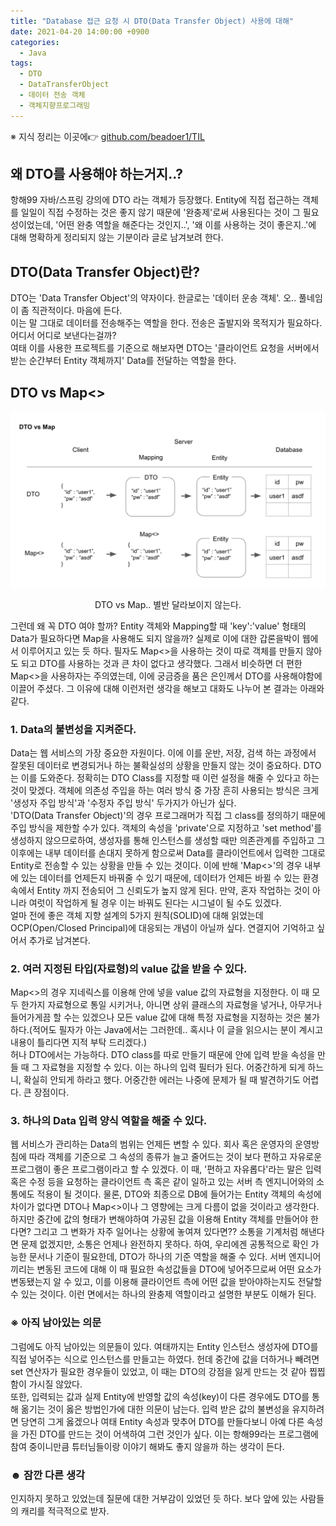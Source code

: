 ```yaml
---
title: "Database 접근 요청 시 DTO(Data Transfer Object) 사용에 대해"
date: 2021-04-20 14:00:00 +0900
categories:
  - Java
tags:
  - DTO
  - DataTransferObject
  - 데이터 전송 객체
  - 객체지향프로그래밍
---
```


※ 지식 정리는 이곳에👉 [github.com/beadoer1/TIL](https://github.com/beadoer1/TIL)  

## 왜 DTO를 사용해야 하는거지..?
항해99 자바/스프링 강의에 DTO 라는 객체가 등장했다. Entity에 직접 접근하는 객체를 일일이 직접 수정하는 것은 좋지 않기 때문에 '완충제'로써 사용된다는 것이 그 필요성이었는데, '어떤 완충 역할을 해준다는 것인지..', '왜 이를 사용하는 것이 좋은지..'에 대해 명확하게 정리되지 않는 기분이라 글로 남겨보려 한다.

## DTO(Data Transfer Object)란?
DTO는 'Data Transfer Object'의 약자이다. 한글로는 '데이터 운송 객체'. 오.. 풀네임이 좀 직관적이다. 마음에 든다.  
이는 말 그대로 데이터를 전송해주는 역할을 한다. 전송은 출발지와 목적지가 필요하다. 어디서 어디로 보낸다는걸까?  
여태 이를 사용한 프로젝트를 기준으로 해보자면 DTO는 '클라이언트 요청을 서버에서 받는 순간부터 Entity 객체까지' Data를 전달하는 역할을 한다.

## DTO vs Map<>
<p align="center"><img src="/assets/images/DTOvsMap.png"></p>
<div align="center">DTO vs Map.. 별반 달라보이지 않는다.</div>  

그런데 왜 꼭 DTO 여야 할까? Entity 객체와 Mapping할 때 'key':'value' 형태의 Data가 필요하다면 Map을 사용해도 되지 않을까? 실제로 이에 대한 갑론을박이 웹에서 이루어지고 있는 듯 하다. 필자도 Map<>을 사용하는 것이 따로 객체를 만들지 않아도 되고 DTO를 사용하는 것과 큰 차이 없다고 생각했다. 그래서 비슷하면 더 편한 Map<>을 사용하자는 주의였는데, 이에 궁금증을 품은 은인께서 DTO를 사용해야함에 이끌어 주셨다. 그 이유에 대해 이런저런 생각을 해보고 대화도 나누어 본 결과는 아래와 같다.  

### 1. Data의 불변성을 지켜준다.
Data는 웹 서비스의 가장 중요한 자원이다. 이에 이를 운반, 저장, 검색 하는 과정에서 잘못된 데이터로 변경되거나 하는 불확실성의 상황을 만들지 않는 것이 중요하다. DTO는 이를 도와준다. 정확히는 DTO Class를 지정할 때 이런 설정을 해줄 수 있다고 하는 것이 맞겠다. 객체에 의존성 주입을 하는 여러 방식 중 가장 흔히 사용되는 방식은 크게 '생성자 주입 방식'과 '수정자 주입 방식' 두가지가 아닌가 싶다.  
'DTO(Data Transfer Object)'의 경우 프로그래머가 직접 그 class를 정의하기 때문에 주입 방식을 제한할 수가 있다. 객체의 속성을 'private'으로 지정하고 'set method'를 생성하지 않으므로하여, 생성자를 통해 인스턴스를 생성할 때만 의존관계를 주입하고 그 이후에는 내부 데이터를 손대지 못하게 함으로써 Data를 클라이언트에서 입력한 그대로 Entity로 전송할 수 있는 상황을 만들 수 있는 것이다.
이에 반해 'Map<>'의 경우 내부에 있는 데이터를 언제든지 바꿔줄 수 있기 때문에, 데이터가 언제든 바뀔 수 있는 환경 속에서 Entity 까지 전송되어 그 신뢰도가 높지 않게 된다. 만약, 혼자 작업하는 것이 아니라 여럿이 작업하게 될 경우 이는 바꿔도 된다는 시그널이 될 수도 있겠다.  
얼마 전에 좋은 객체 지향 설계의 5가지 원칙(SOLID)에 대해 읽었는데 OCP(Open/Closed Principal)에 대응되는 개념이 아닐까 싶다. 연결지어 기억하고 싶어서 추가로 남겨본다.

### 2. 여러 지정된 타입(자료형)의 value 값을 받을 수 있다.
Map<>의 경우 지네릭스를 이용해 안에 넣을 value 값의 자료형을 지정한다. 이 때 모두 한가지 자료형으로 통일 시키거나, 아니면 상위 클래스의 자료형을 넣거나, 아무거나 들어가게끔 할 수는 있겠으나 모든 value 값에 대해 특정 자료형을 지정하는 것은 불가하다.(적어도 필자가 아는 Java에서는 그러한데.. 혹시나 이 글을 읽으시는 분이 계시고 내용이 틀리다면 지적 부탁 드리겠다.)  
허나 DTO에서는 가능하다. DTO class를 따로 만들기 때문에 안에 입력 받을 속성을 만들 때 그 자료형을 지정할 수 있다. 이는 하나의 입력 필터가 된다. 어중간하게 되게 하느니, 확실히 안되게 하라고 했다. 어중간한 에러는 나중에 문제가 될 때 발견하기도 어렵다. 큰 장점이다.

### 3. 하나의 Data 입력 양식 역할을 해줄 수 있다.
웹 서비스가 관리하는 Data의 범위는 언제든 변할 수 있다. 회사 혹은 운영자의 운영방침에 따라 객체를 기준으로 그 속성의 종류가 늘고 줄어드는 것이 보다 편하고 자유로운 프로그램이 좋은 프로그램이라고 할 수 있겠다. 이 때, '편하고 자유롭다'라는 말은 입력 혹은 수정 등을 요청하는 클라이언트 측 혹은 같이 일하고 있는 서버 측 엔지니어와의 소통에도 적용이 될 것이다. 물론, DTO와 최종으로 DB에 들어가는 Entity 객체의 속성에 차이가 없다면 DTO나 Map<>이나 그 영향에는 크게 다름이 없을 것이라고 생각한다. 하지만 중간에 값의 형태가 변해야하여 가공된 값을 이용해 Entity 객체를 만들어야 한다면? 그리고 그 변화가 자주 일어나는 상황에 놓여져 있다면?? 소통을 기계처럼 해낸다면 문제 없겠지만, 소통은 언제나 완전하지 못하다. 하여, 우리에겐 공통적으로 확인 가능한 문서나 기준이 필요한데, DTO가 하나의 기준 역할을 해줄 수 있다. 서버 엔지니어 끼리는 변동된 코드에 대해 이 때 필요한 속성값들을 DTO에 넣어주므로써 어떤 요소가 변동됐는지 알 수 있고, 이를 이용해 클라이언트 측에 어떤 값을 받아야하는지도 전달할 수 있는 것이다. 이런 면에서는 하나의 완충제 역할이라고 설명한 부분도 이해가 된다.

### ※ 아직 남아있는 의문
그럼에도 아직 남아있는 의문들이 있다. 여태까지는 Entity 인스턴스 생성자에 DTO를 직접 넣어주는 식으로 인스턴스를 만들고는 하였다. 헌데 중간에 값을 더하거나 빼려면 set 연산자가 필요한 경우들이 있었고, 이 때는 DTO의 강점을 잃게 만드는 것 같아 찝찝함이 가시질 않았다.  
또한, 입력되는 값과 실제 Entity에 반영할 값의 속성(key)이 다른 경우에도 DTO를 통해 옮기는 것이 옳은 방법인가에 대한 의문이 남는다. 입력 받은 값의 불변성을 유지하려면 당연히 그게 옳겠으나 여태 Entity 속성과 맞추어 DTO를 만들다보니 아예 다른 속성을 가진 DTO를 만드는 것이 어색하여 그런 것인가 싶다. 이는 항해99라는 프로그램에 참여 중이니만큼 튜터님들이랑 이야기 해봐도 좋지 않을까 하는 생각이 든다. 

### ☻ 잠깐 다른 생각
인지하지 못하고 있었는데 질문에 대한 거부감이 있었던 듯 하다. 보다 앞에 있는 사람들의 캐리를 적극적으로 받자.
 

